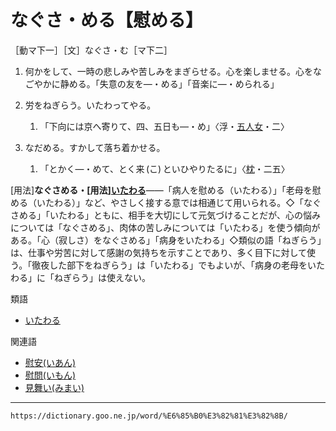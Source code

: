 # なぐさ・める【慰める】

［動マ下一］［文］なぐさ・む［マ下二］
1. 何かをして、一時の悲しみや苦しみをまぎらせる。心を楽しませる。心をなごやかに静める。「失意の友を―・める」「音楽に―・められる」
2. 労をねぎらう。いたわってやる。    
    1.  「下向には京へ寄りて、四、五日も―・め」〈浮・[五人女](https://dictionary.goo.ne.jp/word/%E5%A5%BD%E8%89%B2%E4%BA%94%E4%BA%BA%E5%A5%B3/#jn-73472)・二〉
3. なだめる。すかして落ち着かせる。
    
    1.  「とかく―・めて、とく来 (こ) といひやりたるに」〈[枕](https://dictionary.goo.ne.jp/word/%E6%9E%95%E8%8D%89%E5%AD%90/#jn-207654)・二五〉
        

\[用法\]**なぐさめる・\[用法\][いたわる](https://dictionary.goo.ne.jp/word/%E5%8A%B4%E3%82%8B/#jn-12262)**――「病人を慰める（いたわる）」「老母を慰める（いたわる）」など、やさしく接する意では相通じて用いられる。◇「なぐさめる」「いたわる」ともに、相手を大切にして元気づけることだが、心の悩みについては「なぐさめる」、肉体の苦しみについては「いたわる」を使う傾向がある。「心（寂しさ）をなぐさめる」「病身をいたわる」◇類似の語「ねぎらう」は、仕事や労苦に対して感謝の気持ちを示すことであり、多く目下に対して使う。「徹夜した部下をねぎらう」は「いたわる」でもよいが、「病身の老母をいたわる」に「ねぎらう」は使えない。

類語

-   [いたわる](https://dictionary.goo.ne.jp/word/%E5%8A%B4%E3%82%8B/#jn-12262)

関連語

-   [慰安(いあん)](https://dictionary.goo.ne.jp/word/%E6%85%B0%E5%AE%89/#jn-9163)
-   [慰問(いもん)](https://dictionary.goo.ne.jp/word/%E6%85%B0%E5%95%8F/#jn-15188)
-   [見舞い(みまい)](https://dictionary.goo.ne.jp/word/%E8%A6%8B%E8%88%9E/#jn-213279)

---
`https://dictionary.goo.ne.jp/word/%E6%85%B0%E3%82%81%E3%82%8B/`